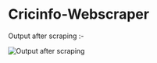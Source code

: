 # Cricinfo-Webscraper
Output after scraping :-

![Output after scraping](https://user-images.githubusercontent.com/86774036/177003411-4307b4a2-1c93-4042-95a0-25b56f9f3f23.png)
